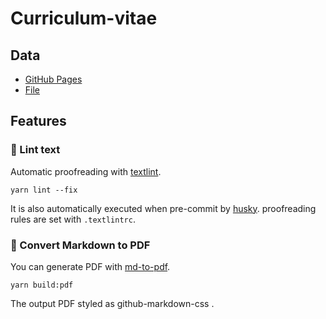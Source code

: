 # Curriculum-vitae

## Data

- [GitHub Pages](https://negiseijin.github.io/Curriculum-vitae/)
- [File](https://github.com/negiseijin/Curriculum-vitae/blob/master/docs/README.md)

## Features

### 💅 Lint text

Automatic proofreading with [textlint](https://github.com/textlint/textlint).

``` yarn
yarn lint --fix
```

It is also automatically executed when pre-commit by [husky](https://github.com/typicode/husky).
proofreading rules are set with `.textlintrc`.

### 📝 Convert Markdown to PDF

You can generate PDF with [md-to-pdf](https://www.npmjs.com/package/md-to-pdf).

``` yarn
yarn build:pdf
```

The output PDF styled as github-markdown-css .
